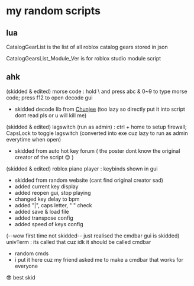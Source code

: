 # my random scripts

## lua

CatalogGearList is the list of all roblox catalog gears stored in json

CatalogGearsList_Module_Ver is for roblox studio module script

## ahk

(skidded & edited) morse code : hold \ and press abc & 0~9 to type morse code; press f12 to open decode gui
- skidded decode lib from [Chunjee](https://github.com/Chunjee/morse.ahk) (too lazy so directly put it into script dont read pls or u will kill me)

(skidded & edited) lagswitch (run as admin) : ctrl + home to setup firewall; CapsLock to toggle lagswitch (converted into exe cuz lazy to run as admin everytime when open)
- skidded from auto hot key forum ( the poster dont know the original creator of the script :pensive: )

(skidded & edited) roblox piano player : keybinds shown in gui
- skidded from random website (cant find original creator sad)
- added current key display
- added reopen gui, stop playing
- changed key delay to bpm
- added "|", caps letter, " " check
- added save & load file
- added transpose config
- added speed of keys config

(--wow first time not skidded-- just realised the cmdbar gui is skidded) univTerm : its called that cuz idk it should be called cmdbar
- random cmds
- i put it here cuz my friend asked me to make a cmdbar that works for everyone

:sunglasses: best skid
